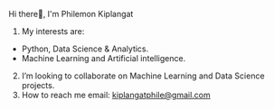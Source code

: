 Hi there👋, I'm Philemon Kiplangat
1. My interests are:
- Python, Data Science & Analytics.
-  Machine Learning and Artificial intelligence.
2.  I’m looking to collaborate on Machine Learning and Data Science projects. 
3.  How to reach me email: kiplangatphile@gmail.com

